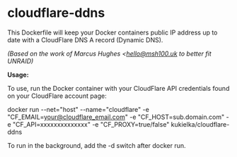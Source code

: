 # cloudflare-ddns
This Dockerfile will keep your Docker containers public IP address up to date with a CloudFlare DNS A record (Dynamic DNS).

*(Based on the work of Marcus Hughes <hello@msh100.uk to better fit UNRAID)*


**Usage:**



To use, run the Docker container with your CloudFlare API credentials found on your CloudFlare account page:

docker run --net="host" --name="cloudflare" -e "CF_EMAIL=your@cloudflare_email.com" -e "CF_HOST=sub.domain.com" -e "CF_API=xxxxxxxxxxxxxx" -e "CF_PROXY=true/false" kukielka/cloudflare-ddns

To run in the background, add the -d switch after docker run.

